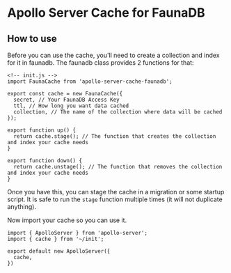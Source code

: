 # Apollo Server Cache for FaunaDB

## How to use

Before you can use the cache, you'll need to create a collection and index for it in faunadb. The faunadb class provides 2 functions for that:

```
<!-- init.js -->
import FaunaCache from 'apollo-server-cache-faunadb';

export const cache = new FaunaCache({
  secret, // Your FaunaDB Access Key
  ttl, // How long you want data cached
  collection, // The name of the collection where data will be cached
});

export function up() {
  return cache.stage(); // The function that creates the collection and index your cache needs
}

export function down() {
  return cache.unstage(); // The function that removes the collection and index your cache needs
}
```

Once you have this, you can stage the cache in a migration or some startup script. It is safe to run the `stage` function multiple times (it will not duplicate anything).

Now import your cache so you can use it.

```
import { ApolloServer } from 'apollo-server';
import { cache } from '~/init';

export default new ApolloServer({
  cache,
})
```
